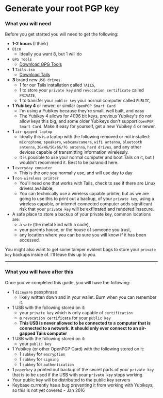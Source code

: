 # Generate your root PGP key


### **What you will need**

Before you get started you will need to get the following:

 - **1-2 hours** (I think)
 - `Dice`
   - Ideally you want 8, but 1 will do
 - `GPG Tools`
   - [Download GPG Tools](https://www.gpgtools.org/)
 - **1** `Tails.iso`
   - [Download Tails](https://tails.boum.org/)
 - **3** brand new `USB drives`.
   - 1 for our Tails installation called `TAILS`,
   - 1 to store your `private key` and `revocation certificate` called `PRIVATE`,
   - 1 to transfer your `public key` your normal computer called `PUBLIC`,
 - **1 Yubikey 4** or newer, or similar `OpenPGP Smart Card`
   - I'm using a Yubikey because they're small, well built, and easy
   - The Yubikey 4 allows for 4096 bit keys, previous Yubikey's do not allow keys this big, and some older
      Yubikeys don't support `OpenPGP Smart Card`. Make it easy for yourself, get a new Yubikey 4 or newer.
 - **1** `air-gapped laptop`
   - Ideally this is a laptop with the following removed or not installed: `microphone`, `speakers`,
   `webcam/camera`, `wifi antenna`, `bluetooth antenna`, `3G/4G/5G/6G/7G antenna`, `hard drives`, and any other devices capable of transmitting information wirelessly.
   - It is possible to use your normal computer and boot Tails on it, but I wouldn't recommend it. Best to be paranoid here.
 - **1** `everyday computer`
   - This is the one you normally use, and will use day to day
 - **1** `non-wireless printer`
   - You'll need one that works with Tails, check to see if there are Linux drivers available,
   - You can technically use a wireless capable printer, but as we are going to use this to print out a backup,
    of your `private key`, using a wireless capable, or internet connected computer adds significant risk that your `private key` will be exfiltrated and rendered insecure.
 - A safe place to store a backup of your private key, common locations are:
   - a `safe` (the metal kind with a code),
   - your parents house, or the house of someone you trust,
   - any location where you can be sure you will know if it has been accessed.

You might also want to get some tamper evident bags to store your `private key` backups inside of. I'll leave this up to you.


----


### **What you will have after this**

Once you've completed this guide, you will have the following:

  - 1 `diceware` passphrase
    - likely written down and in your wallet. Burn when you can remember it.
  - 1 USB with the following stored on it:
    - your `private key` which is only capable of `certification`
    - a `revocation certificate` for your `public key`
    - **This USB is never allowed to be connected to a computer that is connected to a network. It should only ever connect to an air-gapped Tails computer**
  - 1 USB with the following stored on it:
    - your `public key`
  - 1 Yubikey (or other OpenPGP Card) with the following stored on it:
    - 1 `subkey` for `encryption`
    - 1 `subkey` for `signing`
    - 1 `subkey` for `authentication`
  - 1 `paperkey` a printed out backup of the secret parts of your `private key` that is to be used if the USB with your `private key` stops working.
  - Your public key will be distributed to the public key servers
  - Keybase currently has a bug preventing it from working with Yubikeys, so this is not yet covered - Jan 2016

